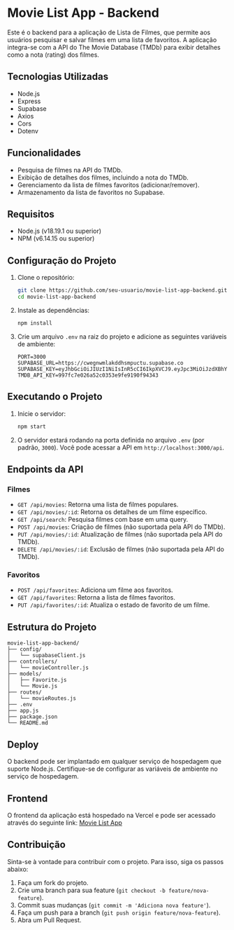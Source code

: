 # Movie List App - Backend

Este é o backend para a aplicação de Lista de Filmes, que permite aos usuários pesquisar e salvar filmes em uma lista de favoritos. A aplicação integra-se com a API do The Movie Database (TMDb) para exibir detalhes como a nota (rating) dos filmes.

## Tecnologias Utilizadas

- Node.js
- Express
- Supabase
- Axios
- Cors
- Dotenv

## Funcionalidades

- Pesquisa de filmes na API do TMDb.
- Exibição de detalhes dos filmes, incluindo a nota do TMDb.
- Gerenciamento da lista de filmes favoritos (adicionar/remover).
- Armazenamento da lista de favoritos no Supabase.

## Requisitos

- Node.js (v18.19.1 ou superior)
- NPM (v6.14.15 ou superior)

## Configuração do Projeto

1. Clone o repositório:

   ```sh
   git clone https://github.com/seu-usuario/movie-list-app-backend.git
   cd movie-list-app-backend
   ```

2. Instale as dependências:

   ```sh
   npm install
   ```

3. Crie um arquivo `.env` na raiz do projeto e adicione as seguintes variáveis de ambiente:

   ```env
   PORT=3000
   SUPABASE_URL=https://cwegnwmlakddhsmpuctu.supabase.co
   SUPABASE_KEY=eyJhbGciOiJIUzI1NiIsInR5cCI6IkpXVCJ9.eyJpc3MiOiJzdXBhYmFzZSIsInJlZiI6ImN3ZWdud21sYWtkZGhzbXB1Y3R1Iiwicm9sZSI6ImFub24iLCJpYXQiOjE3MjUzMTMyNDMsImV4cCI6MjA0MDg4OTI0M30.wMK2_Mzffuu3rcb9VxHjmkMfDqvhrR02FUT1Fc2CRM4
   TMDB_API_KEY=997fc7e026a52c0353e9fe9190f94343
   ```

## Executando o Projeto

1. Inicie o servidor:

   ```sh
   npm start
   ```

2. O servidor estará rodando na porta definida no arquivo `.env` (por padrão, `3000`). Você pode acessar a API em `http://localhost:3000/api`.

## Endpoints da API

### Filmes

- `GET /api/movies`: Retorna uma lista de filmes populares.
- `GET /api/movies/:id`: Retorna os detalhes de um filme específico.
- `GET /api/search`: Pesquisa filmes com base em uma query.
- `POST /api/movies`: Criação de filmes (não suportada pela API do TMDb).
- `PUT /api/movies/:id`: Atualização de filmes (não suportada pela API do TMDb).
- `DELETE /api/movies/:id`: Exclusão de filmes (não suportada pela API do TMDb).

### Favoritos

- `POST /api/favorites`: Adiciona um filme aos favoritos.
- `GET /api/favorites`: Retorna a lista de filmes favoritos.
- `PUT /api/favorites/:id`: Atualiza o estado de favorito de um filme.

## Estrutura do Projeto

```plaintext
movie-list-app-backend/
├── config/
│   └── supabaseClient.js
├── controllers/
│   └── movieController.js
├── models/
│   ├── Favorite.js
│   └── Movie.js
├── routes/
│   └── movieRoutes.js
├── .env
├── app.js
├── package.json
└── README.md
```

## Deploy

O backend pode ser implantado em qualquer serviço de hospedagem que suporte Node.js. Certifique-se de configurar as variáveis de ambiente no serviço de hospedagem.

## Frontend

O frontend da aplicação está hospedado na Vercel e pode ser acessado através do seguinte link: [Movie List App](https://movie-list-app-henna.vercel.app/)

## Contribuição

Sinta-se à vontade para contribuir com o projeto. Para isso, siga os passos abaixo:

1. Faça um fork do projeto.
2. Crie uma branch para sua feature (`git checkout -b feature/nova-feature`).
3. Commit suas mudanças (`git commit -m 'Adiciona nova feature'`).
4. Faça um push para a branch (`git push origin feature/nova-feature`).
5. Abra um Pull Request.
